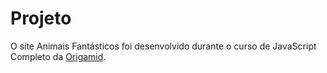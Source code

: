 

# Projeto
O site Animais Fantásticos foi desenvolvido durante o curso de JavaScript Completo da [Origamid](https://www.origamid.com/).



